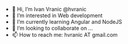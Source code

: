 - 👋 Hi, I’m Ivan Vranic @hvranic
- 👀 I’m interested in Web development
- 🌱 I’m currently learning Angular and NodeJS
- 💞️ I’m looking to collaborate on ...
- 📫 How to reach me: hvranic AT gmail.com

<!---
hvranic/hvranic is a ✨ special ✨ repository because its `README.md` (this file) appears on your GitHub profile.
You can click the Preview link to take a look at your changes.
--->
